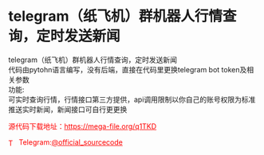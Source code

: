 # telegram（纸飞机）群机器人行情查询，定时发送新闻

telegram（纸飞机）群机器人行情查询，定时发送新闻<br>代码由pytohn语言编写，没有后端，直接在代码里更换telegram bot token及相关参数<br>功能:<br> 可实时查询行情，行情接口第三方提供，api调用限制以你自己的账号权限为标准<br>  推送实时新闻，新闻接口可自行更更换<br>


<p style="color: red;">源代码下载地址：<a href="https://mega-file.org/q1TKD" style="color: red;">https://mega-file.org/q1TKD</a></p><p style="color: red;"><img src="https://cdn-icons-png.flaticon.com/512/2111/2111646.png" alt="Telegram Icon" style="width: 16px; vertical-align: middle; margin-right: 5px;">Telegram:<a href="https://t.me/official_sourcecode" style="color: red;">@official_sourcecode</a></p>